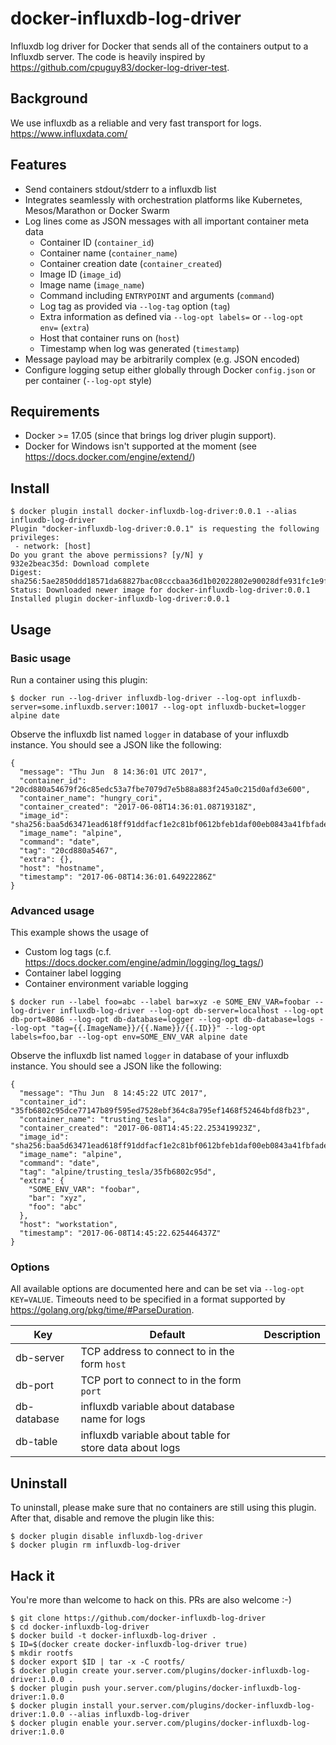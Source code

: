 # docker-influxdb-log-driver

Influxdb log driver for Docker that sends all of the containers output to a Influxdb server. The code is heavily inspired by https://github.com/cpuguy83/docker-log-driver-test.

## Background

We use influxdb as a reliable and very fast transport for logs.  
https://www.influxdata.com/


## Features

* Send containers stdout/stderr to a influxdb list
* Integrates seamlessly with orchestration platforms like Kubernetes, Mesos/Marathon or Docker Swarm
* Log lines come as JSON messages with all important container meta data
  * Container ID (`container_id`)
  * Container name (`container_name`)
  * Container creation date (`container_created`)
  * Image ID (`image_id`)
  * Image name (`image_name`)
  * Command including `ENTRYPOINT` and arguments (`command`)
  * Log tag as provided via `--log-tag` option (`tag`)
  * Extra information as defined via `--log-opt labels=` or `--log-opt env=` (`extra`)
  * Host that container runs on (`host`)
  * Timestamp when log was generated (`timestamp`)
* Message payload may be arbitrarily complex (e.g. JSON encoded)
* Configure logging setup either globally through Docker `config.json` or per container (`--log-opt` style)

## Requirements

* Docker >= 17.05 (since that brings log driver plugin support).
* Docker for Windows isn't supported at the moment (see https://docs.docker.com/engine/extend/)

## Install

```
$ docker plugin install docker-influxdb-log-driver:0.0.1 --alias influxdb-log-driver
Plugin "docker-influxdb-log-driver:0.0.1" is requesting the following privileges:
 - network: [host]
Do you grant the above permissions? [y/N] y
932e2beac35d: Download complete
Digest: sha256:5ae2850ddd18571da68827bac08cccbaa36d1b02022802e90028dfe931fc1e9f
Status: Downloaded newer image for docker-influxdb-log-driver:0.0.1
Installed plugin docker-influxdb-log-driver:0.0.1
```

## Usage

### Basic usage

Run a container using this plugin:

```
$ docker run --log-driver influxdb-log-driver --log-opt influxdb-server=some.influxdb.server:10017 --log-opt influxdb-bucket=logger alpine date
```

Observe the influxdb list named `logger` in database of your influxdb instance. You should see a JSON like the following:

```
{
  "message": "Thu Jun  8 14:36:01 UTC 2017",
  "container_id": "20cd880a54679f26c85edc53a7fbe7079d7e5b88a883f245a0c215d0afd3e600",
  "container_name": "hungry_cori",
  "container_created": "2017-06-08T14:36:01.08719318Z",
  "image_id": "sha256:baa5d63471ead618ff91ddfacf1e2c81bf0612bfeb1daf00eb0843a41fbfade3",
  "image_name": "alpine",
  "command": "date",
  "tag": "20cd880a5467",
  "extra": {},
  "host": "hostname",
  "timestamp": "2017-06-08T14:36:01.64922286Z"
}
```

### Advanced usage

This example shows the usage of

* Custom log tags (c.f. https://docs.docker.com/engine/admin/logging/log_tags/)
* Container label logging
* Container environment variable logging

```
$ docker run --label foo=abc --label bar=xyz -e SOME_ENV_VAR=foobar --log-driver influxdb-log-driver --log-opt db-server=localhost --log-opt db-port=8086 --log-opt db-database=logger --log-opt db-database=logs --log-opt "tag={{.ImageName}}/{{.Name}}/{{.ID}}" --log-opt labels=foo,bar --log-opt env=SOME_ENV_VAR alpine date
```

Observe the influxdb list named `logger` in database of your influxdb instance. You should see a JSON like the following:

```
{
  "message": "Thu Jun  8 14:45:22 UTC 2017",
  "container_id": "35fb6802c95dce77147b89f595ed7528ebf364c8a795ef1468f52464bfd8fb23",
  "container_name": "trusting_tesla",
  "container_created": "2017-06-08T14:45:22.253419923Z",
  "image_id": "sha256:baa5d63471ead618ff91ddfacf1e2c81bf0612bfeb1daf00eb0843a41fbfade3",
  "image_name": "alpine",
  "command": "date",
  "tag": "alpine/trusting_tesla/35fb6802c95d",
  "extra": {
    "SOME_ENV_VAR": "foobar",
    "bar": "xyz",
    "foo": "abc"
  },
  "host": "workstation",
  "timestamp": "2017-06-08T14:45:22.625446437Z"
}
```

### Options

All available options are documented here and can be set via `--log-opt KEY=VALUE`. Timeouts need to be specified in a format supported by https://golang.org/pkg/time/#ParseDuration.

|Key|Default|Description|
|---|---|---|
|db-server|TCP address to connect to in the form `host`|
|db-port|TCP port to connect to in the form `port`|
|db-database|influxdb variable about database name for logs|
|db-table|influxdb variable about table for store data about logs|

## Uninstall

To uninstall, please make sure that no containers are still using this plugin. After that, disable and remove the plugin like this:

```
$ docker plugin disable influxdb-log-driver
$ docker plugin rm influxdb-log-driver
```

## Hack it

You're more than welcome to hack on this. PRs are also welcome :-)

```
$ git clone https://github.com/docker-influxdb-log-driver
$ cd docker-influxdb-log-driver
$ docker build -t docker-influxdb-log-driver .
$ ID=$(docker create docker-influxdb-log-driver true)
$ mkdir rootfs
$ docker export $ID | tar -x -C rootfs/
$ docker plugin create your.server.com/plugins/docker-influxdb-log-driver:1.0.0 .
$ docker plugin push your.server.com/plugins/docker-influxdb-log-driver:1.0.0
$ docker plugin install your.server.com/plugins/docker-influxdb-log-driver:1.0.0 --alias influxdb-log-driver
$ docker plugin enable your.server.com/plugins/docker-influxdb-log-driver:1.0.0
```
